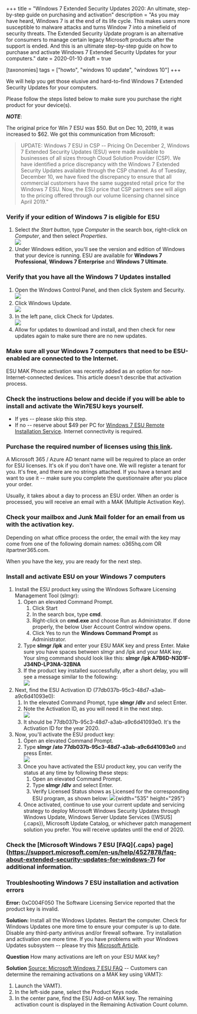 +++
title = "Windows 7 Extended Security Updates 2020: An ultimate, step-by-step guide on purchasing and activation"
description = "As you may have heard, Windows 7 is at the end of its life cycle. This makes users more susceptible to malware attacks and turns Window 7 into a minefield of security threats. The Extended Security Update program is an alternative for consumers to manage certain legacy Microsoft products after the support is ended. And this is an ultimate step-by-step guide on how to purchase and activate  Windows 7 Extended Security Updates for your computers."
date = 2020-01-10
draft = true

[taxonomies]
tags = ["howto", "windows 10 update", "windows 10"]
+++

We will help you get those elusive and hard-to-find Windows 7 Extended
Security Updates for your computers.

Please follow the steps listed below to make sure you purchase the right
product for your device(s).

***NOTE***:

The original price for Win 7 ESU was \$50. But on Dec 10, 2019,
it was increased to \$62. We got this communication from Microsoft:

> UPDATE: Windows 7 ESU in CSP -- Pricing On
> December 2, Windows 7 Extended Security Updates (ESU) were
> made available to businesses of all sizes through Cloud Solution
> Provider (CSP). We have identified a price discrepancy with
> the Windows 7 Extended Security Updates available through the
> CSP channel. As of Tuesday, December 10, we have fixed the
> discrepancy to ensure that all commercial customers have the same
> suggested retail price for the Windows 7 ESU. Now, the
> ESU price that CSP partners see will align to the
> pricing offered through our volume licensing channel since April
> 2019."

### Verify if your edition of Windows 7 is eligible for ESU

1.  Select *the Start button*, type *Computer* in the search box,
    right-click on *Computer*, and then select *Properties*.\
    ![](https://msegceporticoprodassets.blob.core.windows.net/asset-blobs/4502677_en_1)
2.  Under Windows edition, you'll see the version and edition of Windows
    that your device is running. ESU are available for
    **Windows 7 Professional**, **Windows 7 Enterprise** and **Windows 7
    Ultimate**.

### Verify that you have all the Windows 7 Updates installed

1.  Open the Windows Control Panel, and then click System and Security.\
    ![](https://www.dummies.com/wp-content/uploads/283118.image0.jpg)
2.  Click Windows Update.\
    ![](https://www.dummies.com/wp-content/uploads/283120.image2.jpg)
3.  In the left pane, click Check for Updates.\
    ![](https://www.dummies.com/wp-content/uploads/283122.image4.jpg)
4.  Allow for updates to download and install, and then check for new
    updates again to make sure there are no new updates.

### Make sure all your Windows 7 computers that need to be ESU-enabled are connected to the Internet.

ESU MAK Phone activation was recently added as an
option for non-Internet-connected devices. This article doesn't describe
that activation process.

### Check the instructions below and decide if you will be able to install and activate the Win7ESU keys yourself.

-   If yes -- please skip this step.
-   If no -- reserve about \$49 per PC for [Windows 7 ESU
    Remote Installation
    Service](https://buymssoft.com/directlink?q=_ITPWW240CONOT.1).
    Internet connectivity is required.

### Purchase the required number of licenses using [this link](https://buymssoft.com/license/CSP-DG7GMGF0FL73-0002).

A Microsoft 365 / Azure AD tenant name will be required to place an order for
ESU licenses. It's ok if you don't have one. We will register a
tenant for you. It's free, and there are no strings attached. If you have a
tenant and want to use it -- make sure you complete the questionnaire
after you place your order.

Usually, it takes about a day to process an ESU order. When an
order is processed, you will receive an email with a MAK (Multiple
Activation Key).

### Check your mailbox and Junk Mail folder for an email from us with the activation key.

Depending on what office process the order, the email with the key may
come from one of the following domain names:
o365hq.com OR itpartner365.com.

When you have the key, you are ready for the next step.

### Install and activate ESU on your Windows 7 computers

1.  Install the ESU product key using the Windows Software
    Licensing Management Tool (slmgr):
    1.  Open an elevated Command Prompt.
        1.  Click Start
        2.  In the search box, type **cmd**.
        3.  Right-click on **cmd.exe** and choose Run as Administrator.
            If done properly, the below User Account Control window
            opens.
        4.  Click Yes to run the **Windows Command Prompt** as
            Administrator.
    2.  Type **slmgr /ipk** and enter your ESU MAK key
        and press Enter. Make sure you have spaces between slmgr and
        /ipk and your MAK key. Your slmg command should look
        like this: **slmgr /ipk A7B6D-N3D1F-J34ND-LP3NA-32BNA**
    3.  If the product key installed successfully, after a short delay,
        you will see a message similar to the following:\
        ![](https://gxcuf89792.i.lithium.com/t5/image/serverpage/image-id/138244i39443211C3ACAFCD/image-dimensions/535x168?v=1.0)
2.  Next, find the ESU Activation ID
    (77db037b-95c3-48d7-a3ab-a9c6d41093e0):
    1.  In the elevated Command Prompt, type **slmgr /dlv** and select
        Enter.
    2.  Note the Activation ID, as you will need it in the next step.\
        ![](https://gxcuf89792.i.lithium.com/t5/image/serverpage/image-id/138248i997F51A8C3D1BDC0/image-dimensions/574x260?v=1.0)
    3.  It should be 77db037b-95c3-48d7-a3ab-a9c6d41093e0. It's the
        Activation ID for the year 2020.
3.  Now, you'll activate the ESU product key:
    1.  Open an elevated Command Prompt.
    2.  Type **slmgr /ato 77db037b-95c3-48d7-a3ab-a9c6d41093e0** and
        press Enter.\
        ![](https://gxcuf89792.i.lithium.com/t5/image/serverpage/image-id/138256i9E2F9617FA7E79E2/image-dimensions/500x214?v=1.0)
    3.  Once you have activated the ESU product key, you can
        verify the status at any time by following these steps:
        1.  Open an elevated Command Prompt.
        2.  Type **slmgr /dlv** and select Enter.
        3.  Verify Licensed Status shows as Licensed for the
            corresponding ESU program, as shown below:
            ![](https://o365hq.com/images/653.png){width="535"
            height="295"}
    4.  Once activated, continue to use your current update and
        servicing strategy to deploy Microsoft Windows Security Updates
        through Windows Update, Windows Server Update Services
        ([WSUS]{.caps}), Microsoft Update Catalog, or whichever patch
        management solution you prefer. You will receive updates until
        the end of 2020.

### Check the [Microsoft Windows 7 ESU [FAQ]{.caps} page] (https://support.microsoft.com/en-us/help/4527878/faq-about-extended-security-updates-for-windows-7) for additional information.

### Troubleshooting Windows 7 ESU installation and activation errors

**Error:** 0xC004F050 The Software Licensing Service reported that the
product key is invalid.

**Solution:** Install all the Windows Updates. Restart the computer.
Check for Windows Updates one more time to ensure your computer is up to
date. Disable any third-party antivirus and/or firewall software. Try
installation and activation one more time. If you have problems with
your Windows Updates subsystem -- please try this [Microsoft
Article](https://support.microsoft.com/en-us/help/10164/fix-windows-update-errors).

**Question** How many activations are left on your ESU
MAK key?

**Solution** [Source: Microsoft Windows 7 ESU
FAQ](https://support.microsoft.com/en-us/help/4527878/faq-about-extended-security-updates-for-windows-7)
-- Customers can determine the remaining activations on a MAK
key using VAMT}:

1.  Launch the VAMT}.
2.  In the left-side pane, select the Product Keys node.
3.  In the center pane, find the ESU Add-on MAK key.
    The remaining activation count is displayed in the Remaining
    Activation Count column.
